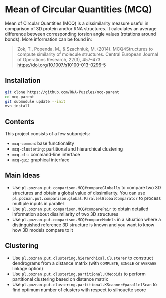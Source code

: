# Mean of Circular Quantities (MCQ)

Mean of Circular Quantities (MCQ) is a dissimilarity measure useful in comparison of 3D protein and/or RNA structures. It calculates an average difference between corresponding torsion angle values (rotations around bonds). More information can be found in:
> Zok, T., Popenda, M., & Szachniuk, M. (2014). MCQ4Structures to compute similarity of molecule structures. Central European Journal of Operations Research, 22(3), 457–473. https://doi.org/10.1007/s10100-013-0296-5

## Installation

```sh
git clone https://github.com/RNA-Puzzles/mcq-parent
cd mcq-parent
git submodule update --init
mvn install
```

## Contents

This project consists of a few subprojets:
- `mcq-common`: base functionality
- `mcq-clustering`: partitional and hierarchical clustering
- `mcq-cli`: command-line interface
- `mcq-gui`: graphical interface

## Main Ideas

- Use `pl.poznan.put.comparison.MCQ#compareGlobally` to compare two 3D structures and obtain a global value of dissimilarity. You can use `pl.poznan.put.comparison.global.ParallelGlobalComparator` to process multiple inputs in parallel
- Use `pl.poznan.put.comparison.MCQ#comparePair` to obtain detailed information about dissimilarity of two 3D structures
- Use `pl.poznan.put.comparison.MCQ#compareModels` in a situation where a distinguished reference 3D structure is known and you want to know how 3D models compare to it

## Clustering

- Use `pl.poznan.put.clustering.hierarchical.Clusterer` to construct dendrograms from a distance matrix (with `COMPLETE`, `SINGLE` or `AVERAGE` linkage option)
- Use `pl.poznan.put.clustering.partitional.KMedoids` to perform partitional clustering based on distance matrix
- Use `pl.poznan.put.clustering.partitional.KScanner#parallelScan` to find optimum number of clusters with respect to silhouette score
